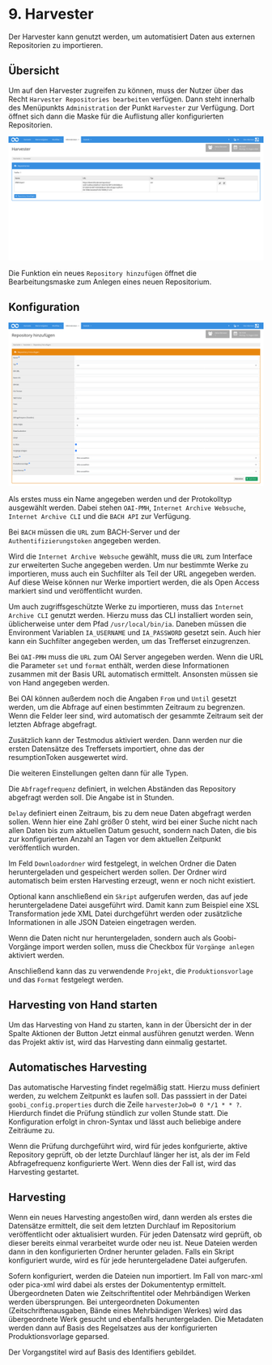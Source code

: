 # 9. Harvester

Der Harvester kann genutzt werden, um automatisiert Daten aus externen Repositorien zu importieren. 

## Übersicht

Um auf den Harvester zugreifen zu können, muss der Nutzer über das Recht `Harvester Repositories bearbeiten` verfügen. Dann steht innerhalb des Menüpunkts `Administration` der Punkt `Harvester` zur Verfügung. Dort öffnet sich dann die Maske für die Auflistung aller konfigurierten Repositorien. 

![Liste der konfigurierten Repositorien in Goobi](../.gitbook/assets/30-90d.png)

Die Funktion ein neues `Repository hinzufügen` öffnet die Bearbeitungsmaske zum Anlegen eines neuen Repositorium. 

## Konfiguration

![Bearbeitungsmaske zum hinzufügen von Repositorien](../.gitbook/assets/30-91d.png)

Als erstes muss ein Name angegeben werden und der Protokolltyp ausgewählt werden. Dabei stehen `OAI-PMH`, `Internet Archive Websuche`, `Internet Archive CLI` und die `BACH API` zur Verfügung. 

Bei `BACH` müssen die `URL` zum BACH-Server und der `Authentifizierungstoken` angegeben werden.

Wird die `Internet Archive Websuche` gewählt, muss die `URL` zum Interface zur erweiterten Suche angegeben werden. Um nur bestimmte Werke zu importieren, muss auch ein Suchfilter als Teil der URL angegeben werden.
Auf diese Weise können nur Werke importiert werden, die als Open Access markiert sind und veröffentlicht wurden.

Um auch zugriffsgeschützte Werke zu importieren, muss das `Internet Archive CLI` genutzt werden. Hierzu muss das CLI installiert worden sein, üblicherweise unter dem Pfad `/usr/local/bin/ia`. Daneben müssen die Environment Variablen `IA_USERNAME` und `IA_PASSWORD` gesetzt sein. Auch hier kann ein Suchfilter angegeben werden, um das Trefferset einzugrenzen.

Bei `OAI-PMH` muss die `URL` zum OAI Server angegeben werden. Wenn die URL die Parameter `set` und `format` enthält, werden diese Informationen zusammen mit der Basis URL automatisch ermittelt. Ansonsten müssen sie von Hand angegeben werden.

Bei OAI können außerdem noch die Angaben `From` und `Until` gesetzt werden, um die Abfrage auf einen bestimmten Zeitraum zu begrenzen. Wenn die Felder leer sind, wird automatisch der gesammte Zeitraum seit der letzten Abfrage abgefragt.

Zusätzlich kann der Testmodus aktiviert werden. Dann werden nur die ersten Datensätze des Treffersets importiert, ohne das der resumptionToken ausgewertet wird.

Die weiteren Einstellungen gelten dann für alle Typen. 

Die `Abfragefrequenz` definiert, in welchen Abständen das Repository abgefragt werden soll. Die Angabe ist in Stunden.

`Delay` definiert einen Zeitraum, bis zu dem neue Daten abgefragt werden sollen. Wenn hier eine Zahl größer 0 steht, wird bei einer Suche nicht nach allen Daten bis zum aktuellen Datum gesucht, sondern nach Daten, die bis zur konfigurierten Anzahl an Tagen vor dem aktuellen Zeitpunkt veröffentlich wurden. 

Im Feld `Downloadordner` wird festgelegt, in welchen Ordner die Daten heruntergeladen und gespeichert werden sollen. Der Ordner wird automatisch beim ersten Harvesting erzeugt, wenn er noch nicht existiert.

Optional kann anschließend ein `Skript` aufgerufen werden, das auf jede heruntergeladene Datei ausgeführt wird. Damit kann zum Beispiel eine XSL Transformation jede XML Datei durchgeführt werden oder zusätzliche Informationen in alle JSON Dateien eingetragen werden.

Wenn die Daten nicht nur heruntergeladen, sondern auch als Goobi-Vorgänge import werden sollen, muss die Checkbox für `Vorgänge anlegen` aktiviert werden.

Anschließend kann das zu verwendende `Projekt`, die `Produktionsvorlage` und das `Format` festgelegt werden.

## Harvesting von Hand starten

Um das Harvesting von Hand zu starten, kann in der Übersicht der in der Spalte Aktionen der Button Jetzt einmal ausführen genutzt werden. Wenn das Projekt aktiv ist, wird das Harvesting dann einmalig gestartet.

## Automatisches Harvesting

Das automatische Harvesting findet regelmäßig statt. Hierzu muss definiert werden, zu welchem Zeitpunkt es laufen soll. Das passsiert in der Datei `goobi_config.properties` durch die Zeile `harvesterJob=0 0 */1 * * ?`. Hierdurch findet die Prüfung stündlich zur vollen Stunde statt. Die Konfiguration erfolgt in chron-Syntax und lässt auch beliebige andere Zeiträume zu.

Wenn die Prüfung durchgeführt wird, wird für jedes konfgurierte, aktive Repository geprüft, ob der letzte Durchlauf länger her ist, als der im Feld Abfragefrequenz konfigurierte Wert. Wenn dies der Fall ist, wird das Harvesting gestartet.

## Harvesting

Wenn ein neues Harvesting angestoßen wird, dann werden als erstes die Datensätze ermittelt, die seit dem letzten Durchlauf im Repositorium veröffentlicht oder aktualisiert wurden. Für jeden Datensatz wird geprüft, ob dieser bereits einmal verarbeitet wurde oder neu ist. Neue Dateien werden dann in den konfigurierten Ordner herunter geladen. Falls ein Skript konfiguriert wurde, wird es für jede heruntergeladene Datei aufgerufen.

Sofern konfiguriert, werden die Dateien nun importiert. Im Fall von marc-xml oder pica-xml wird dabei als erstes der Dokumententyp ermittelt. Übergeordneten Daten wie Zeitschriftentitel oder Mehrbändigen Werken werden übersprungen. Bei untergeordneten Dokumenten (Zeitschriftenausgaben, Bände eines Mehrbändigen Werkes) wird das übergeordnete Werk gesucht und ebenfalls heruntergeladen. Die Metadaten werden dann auf Basis des Regelsatzes aus der konfigurierten Produktionsvorlage geparsed. 

Der Vorgangstitel wird auf Basis des Identifiers gebildet.

